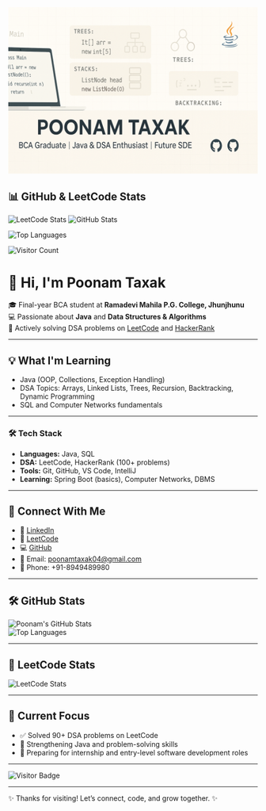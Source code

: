 ![Poonam's Banner](https://raw.githubusercontent.com/poonam04-taxak/poonam04-taxak/main/github.png)
## 📊 GitHub & LeetCode Stats

![LeetCode Stats](https://leetcard.jacoblin.cool/poonam_taxak?theme=dark&font=Roboto&ext=activity)
![GitHub Stats](https://github-readme-stats.vercel.app/api?username=poonam04-taxak&show_icons=true&theme=tokyonight)


![Top Languages](https://github-readme-stats.vercel.app/api/top-langs/?username=poonam04-taxak&layout=compact&theme=tokyonight)

![Visitor Count](https://komarev.com/ghpvc/?username=poonam04-taxak&color=blue)


# 👋 Hi, I'm Poonam Taxak

🎓 Final-year BCA student at **Ramadevi Mahila P.G. College, Jhunjhunu**  
💻 Passionate about **Java** and **Data Structures & Algorithms**  
🌱 Actively solving DSA problems on [LeetCode](https://leetcode.com/poonam_taxak) and [HackerRank](https://www.hackerrank.com/poonamtaxak04)

---

## 💡 What I'm Learning

- Java (OOP, Collections, Exception Handling)  
- DSA Topics: Arrays, Linked Lists, Trees, Recursion, Backtracking, Dynamic Programming  
- SQL and Computer Networks fundamentals  

---

### 🛠️ Tech Stack
- **Languages:** Java, SQL
- **DSA:** LeetCode, HackerRank (100+ problems)
- **Tools:** Git, GitHub, VS Code, IntelliJ
- **Learning:** Spring Boot (basics), Computer Networks, DBMS

 ---- 


## 🔗 Connect With Me

- 💼 [LinkedIn](https://www.linkedin.com/in/poonam-taxak-b69822366)  
- 🧠 [LeetCode](https://leetcode.com/poonam_taxak)  
- 💻 [GitHub](https://github.com/poonam04-taxak)  
- 📧 Email: poonamtaxak04@gmail.com  
- 📱 Phone: +91-8949489980  

---

## 🛠 GitHub Stats

![Poonam's GitHub Stats](https://github-readme-stats.vercel.app/api?username=poonam04-taxak&show_icons=true&theme=tokyonight)  
![Top Languages](https://github-readme-stats.vercel.app/api/top-langs/?username=poonam04-taxak&layout=compact&theme=tokyonight)

---

## 🧠 LeetCode Stats

![LeetCode Stats](https://leetcard.jacoblin.cool/poonam_taxak?theme=dark&font=baloo)

---

## 🚀 Current Focus

- ✅ Solved 90+ DSA problems on LeetCode  
- 🧠 Strengthening Java and problem-solving skills  
- 🎯 Preparing for internship and entry-level software development roles  

---

![Visitor Badge](https://komarev.com/ghpvc/?username=poonam04-taxak&label=Profile%20Views&color=0e75b6&style=flat)

---

✨ Thanks for visiting! Let’s connect, code, and grow together. ✨
